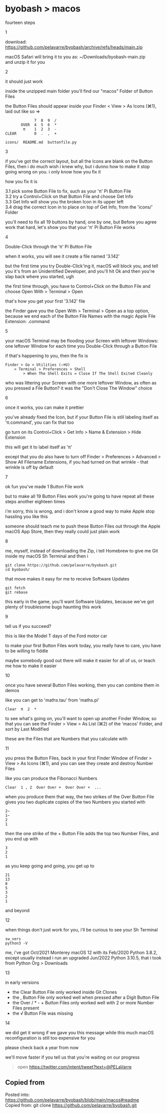# byobash > macos

fourteen steps

1

download:  https://github.com/pelavarre/byobash/archive/refs/heads/main.zip

macOS Safari will bring it to you as:  ~/Downloads/byobash-main.zip
<br>
and unzip it for you

2

it should just work

inside the unzipped main folder you'll find our "macos" Folder of Button Files

the Button Files should appear inside your Finder < View > As Icons (⌘1),
laid out like so =>

                 7  8  9  /
           OVER  4  5  6  *
            π    1  2  3  -
    CLEAR        0  .  ,  +

    icons/  README.md  buttonfile.py

3

if you've got the correct layout, but
all the Icons are blank on the Button Files, then i do much wish i knew why,
but i dunno how to make it stop going wrong on you.
i only know how you fix it

how you fix it is

3.1 pick some Button File to fix, such as your 'π' Pi Button File
<br>
3.2 try a Control+Click on that Button File and choose Get Info
<br>
3.3 Get Info will show you the broken Icon in its upper left
<br>
3.4 drag the correct Icon in to place on top of Get Info, from the 'icons/' Folder

you'll need to fix all 19 buttons by hand, one by one,
but Before you agree work that hard, let's show you that your 'π' Pi Button File works

4

Double-Click through the 'π' Pi Button File

when it works, you will see it create a file named '3.142'

but the first time you try Double-Click'ing it,
macOS will block you,
and tell you it's from an Unidentified Developer,
and you'll hit Ok and then you're slap back where you started, ugh

the first time through,
you have to Control+Click on the Button File and choose Open With > Terminal > Open

that's how you get your first '3.142' file

the Finder gave you the Open With > Terminal > Open as a top option,
because we end each of the Button File Names
with the magic Apple File Extension:  .command

5

your macOS Terminal may be flooding your Screen with leftover Windows:
one leftover Window for each time you Double-Click through a Button File

if that's happening to you, then the fix is

    Finder > Go > Utilities (⇧⌘U)
        > Terminal > Preferences > Shell
            > When The Shell Exits = Close If The Shell Exited Cleanly

who was littering your Screen with one more leftover Window,
as often as you pressed a File Button?
it was the "Don't Close The Window" choice

6

once it works, you can make it prettier

you've already fixed the Icon,
but if your Button File is still labeling itself as 'π.command', you can fix that too

go turn on its Control+Click > Get Info > Name & Extension > Hide Extension

this will get it to label itself as 'π'

except that you do also have to turn off
Finder > Preferences > Advanced > Show All Filename Extensions,
if you had turned on that wrinkle - that wrinkle is off by default

7

ok fun you've made 1 Button File work

but to make all 19 Button Files work
you're going to have repeat all these steps another eighteen times

i'm sorry, this is wrong, and
i don't know a good way to make Apple stop hassling you like this

someone should teach me to push these Button Files
out through the Apple macOS App Store, then they really could just plain work

8

me, myself, instead of downloading the Zip,
i tell Homebrew to give me Git inside my macOS Sh Terminal
and then i

    git clone https://github.com/pelavarre/byobash.git
    cd byobash/

that move makes it easy for me to receive Software Updates

    git fetch
    git rebase

this early in the game, you'll want Software Updates,
because we've got plenty of troublesome bugs haunting this work

9

tell us if you succeed?

this is like the Model T days of the Ford motor car

to make your first Button Files work today,
you really have to care, you have to be willing to fiddle

maybe somebody good out there will make it easier for all of us,
or teach me how to make it easier

10

once you have several Button Files working, then you can combine them in demos

like you can get to 'maths.tau' from 'maths.pi'

    Clear  π  2  *

to see what's going on, you'll want to open up another Finder Window,
so that you can see the Finder > View > As List (⌘2) of the 'macos' Folder,
and sort by Last Modified

these are the Files that are Numbers that you calculate with

11

you press the Button Files,
back in your first Finder Window of Finder > View > As Icons (⌘1),
and you can see they create and destroy Number Files

like you can produce the Fibonacci Numbers

    Clear  1 , 2  Over Over +  Over Over +  ...

when you produce them that way,
the two strikes of the Over Button File gives you
two duplicate copies of the two Numbers you started with

    2~
    1~
    2
    1

then the one strike of the + Button File adds the top two Number Files,
and you end up with

    3
    2
    1

as you keep going and going, you get up to

    21
    13
    8
    5
    3
    2
    1

and beyond

12

when things don't just work for you, i'll be curious to see your Sh Terminal

    sw_vers
    python3 -V

me, i've got Oct/2021 Monterey macOS 12 with its Feb/2020 Python 3.8.2,
except usually instead i run an upgraded Jun/2022 Python 3.10.5,
that i took from Python Org > Downloads

13

in early versions
+ the Clear Button File only worked inside Git Clones
+ the , Button File only worked well when pressed after a Digit Button File
+ the Over / * - + Button Files only worked well with 2 or more Number Files present
+ the √ Button File was missing

14

we did get it wrong if we gave you this message
while this much macOS reconfiguration is still too expensive for you

please check back a year from now

we'll move faster if you tell us that you're waiting on our progress

> open https://twitter.com/intent/tweet?text=@PELaVarre


## Copied from

Posted into:  https://github.com/pelavarre/byobash/blob/main/macos#readme
<br>
Copied from:  git clone https://github.com/pelavarre/byobash.git
